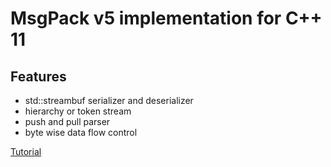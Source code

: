 # MsgPack v5 implementation for C++ 11

## Features
* std::streambuf serializer and deserializer
* hierarchy or token stream
* push and pull parser
* byte wise data flow control

[Tutorial](doc/MsgPack.html)